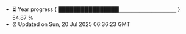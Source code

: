 - ⏳ Year progress { ████████████████▁▁▁▁▁▁▁▁▁▁▁▁▁▁ } 54.87 %
- ⏰ Updated on Sun, 20 Jul 2025 06:36:23 GMT

